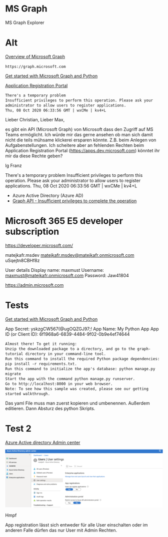 # MS Graph

MS Graph Explorer





# Alt

[Overview of Microsoft Graph](https://docs.microsoft.com/en-us/graph/overview?view=graph-rest-beta)

`https://graph.microsoft.com`

[Get started with Microsoft Graph and Python](https://developer.microsoft.com/en-us/graph/get-started/python)



[Application Registration Portal](https://apps.dev.microsoft.com)

```
There's a temporary problem
Insufficient privileges to perform this operation. Please ask your administrator to allow users to register applications.
Thu, 08 Oct 2020 06:33:56 GMT | wxCMe | kv4+L
```

Lieber Christian, Lieber Max,

es gibt ein API (Microsoft Graph) von Microsoft dass den Zugriff auf MS Teams ermöglicht. Ich würde mir das gerne ansehen ob man sich damit nicht die teils mühsame klickerei ersparen könnte. Z.B. beim Anlegen von Aufgabenstellungen. Ich scheitere aber an fehlenden Rechten beim Application Registration Portal (https://apps.dev.microsoft.com) könntet ihr mir da diese Rechte geben?

lg Franz

There's a temporary problem
Insufficient privileges to perform this operation. Please ask your administrator to allow users to register applications.
Thu, 08 Oct 2020 06:33:56 GMT | wxCMe | kv4+L



- Azure Active Directory (Azure AD)
- [Graph API - Insufficient privileges to complete the operation](https://stackoverflow.com/questions/44323560/graph-api-insufficient-privileges-to-complete-the-operation)


# Microsoft 365 E5 developer subscription

https://developer.microsoft.com/

matejkafr.msdev
matejkafr.msdev@matejkafr.onmicrosoft.com
uSqejtn8CBHf8z


User details
Display name: maxmust
Username: maxmust@matejkafr.onmicrosoft.com
Password: Jaw41804

https://admin.microsoft.com

# Tests

[Get started with Microsoft Graph and Python](https://developer.microsoft.com/en-us/graph/get-started/python)

App Secret: yskzgCW567(@ugOQZGJ97;!
App Name: My Python App
App ID (or Client ID): 6f1968a6-6839-4484-9f02-0b9e4ef74644


```
Almost there! To get it running:
Unzip the downloaded package to a directory, and go to the graph-tutorial directory in your command-line tool.
Run this command to install the required Python package dependencies: pip install -r requirements.txt.
Run this command to initialize the app's database: python manage.py migrate
Start the app with the command python manage.py runserver.
Go to http://localhost:8000 in your web browser.
Note: To see how this sample was created, please see our getting started walkthrough.
```

Das yaml File muss man zuerst kopieren und umbenennen. Außerdem editieren.
Dann Absturz des python Skripts.

# Test 2

[](https://docs.microsoft.com/en-us/graph/tutorials/python?tutorial-step=1)

[Azure Active directory Admin center](https://aad.portal.azure.com/)



![image-20201009165828051](fig/image-20201009165828051.png)



Hmpf



App registration lässt sich entweder für alle User einschalten oder im anderen Falle dürfen das nur User mit Admin Rechten.






